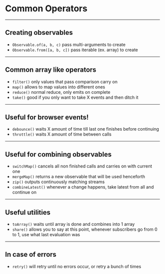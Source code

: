 # Common Operators

---

## Creating observables

- `Observable.of(a, b, c)` pass multi-arguments to create
- `Observable.from([a, b, c])` pass iterable (ex. array) to create

---

## Common array like operators

- `filter()` only values that pass comparison carry on
- `map()` allows to map values into different ones
- `reduce()` normal reduce, only emits on complete
- `take()` good if you only want to take X events and then ditch it

---

## Useful for browser events!

- `debounce()` waits X amount of time till last one finishes before continuing
- `throttle()` waits X amount of time between calls

---

## Useful for combining observables

- `switchMap()` cancels all non finished calls and carries on with current one
- `mergeMap()` returns a new observable that will be used henceforth
- `zip()` outputs continuously matching streams
- `combineLatest()` whenever a change happens, take latest from all and continue on

---

## Useful utilities

- `toArray()` waits until array is done and combines into 1 array
- `share()` allows you to say at this point, whenever subscribers go from 0 to 1, use what last evaluation was

---

## In case of errors

- `retry()` will retry until no errors occur, or retry a bunch of times
